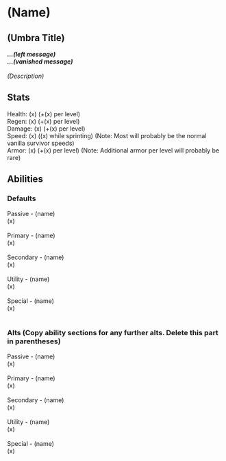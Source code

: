 # (Name)
## (Umbra Title)
**_…(left message)_** </br>
**_…(vanished message)_** </br>
</br>
_(Description)_

## Stats</br>
Health: (x) (+(x) per level)</br>
Regen: (x) (+(x) per level)</br>
Damage: (x) (+(x) per level)</br>
Speed: (x) ((x) while sprinting) (Note: Most will probably be the normal vanilla survivor speeds)</br>
Armor: (x) (+(x) per level) (Note: Additional armor per level will probably be rare)</br>

## Abilities</br>
### Defaults</br>
Passive - (name)</br>
(x)</br>
</br>
Primary - (name)</br>
(x)</br>
</br>
Secondary - (name)</br>
(x)</br>
</br>
Utility - (name)</br>
(x)</br>
</br>
Special - (name)</br>
(x)</br>
</br>
### Alts (Copy ability sections for any further alts. Delete this part in parentheses)</br>
Passive - (name)</br>
(x)</br>
</br>
Primary - (name)</br>
(x)</br>
</br>
Secondary - (name)</br>
(x)</br>
</br>
Utility - (name)</br>
(x)</br>
</br>
Special - (name)</br>
(x)
